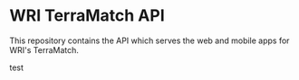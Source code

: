 # WRI TerraMatch API

This repository contains the API which serves the web and mobile apps for WRI's TerraMatch. 

test